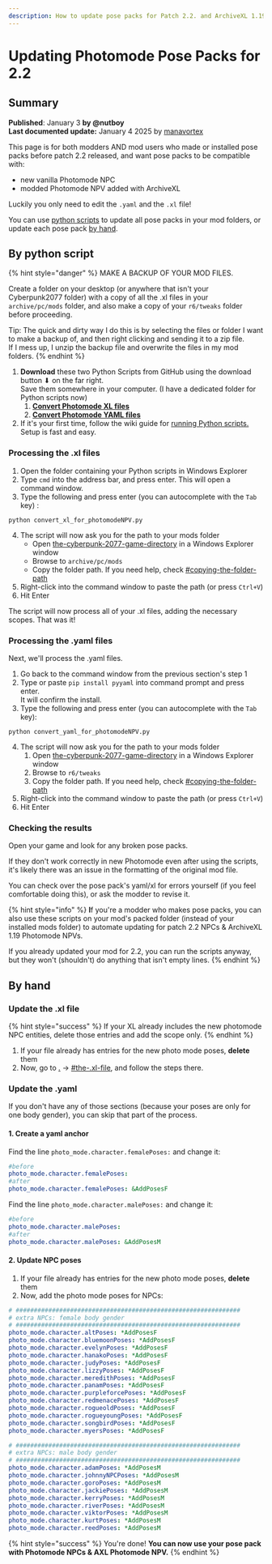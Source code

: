 ```yaml
---
description: How to update pose packs for Patch 2.2. and ArchiveXL 1.19
---
```


# Updating Photomode Pose Packs for 2.2

## Summary <a href="#summary" id="summary"></a>

**Published**: January 3 **by @nutboy**\
**Last documented update:** January 4 2025 by [manavortex](https://app.gitbook.com/u/NfZBoxGegfUqB33J9HXuCs6PVaC3 "mention")

This page is for both modders AND mod users who made or installed pose packs before patch 2.2 released, and want pose packs to be compatible with:

* new vanilla Photomode NPC
* modded Photomode NPV added with ArchiveXL

Luckily you only need to edit the `.yaml` and the `.xl` file!&#x20;

You can use [python scripts](updating-photomode-pose-packs-for-2.2.md#by-python-script) to update all pose packs in your mod folders, or update each pose pack [by hand](updating-photomode-pose-packs-for-2.2.md#by-hand).

## By python script

{% hint style="danger" %}
MAKE A BACKUP OF YOUR MOD FILES.&#x20;

Create a folder on your desktop (or anywhere that isn't your Cyberpunk2077 folder) with a copy of all the .xl files in your `archive/pc/mods` folder, and also make a copy of your `r6/tweaks` folder before proceeding.

Tip: The quick and dirty way I do this is by selecting the files or folder I want to make a backup of, and then right clicking and sending it to a zip file. \
If I mess up, I unzip the backup file and overwrite the files in my mod folders.&#x20;
{% endhint %}

1. **Download** these two Python Scripts from GitHub using the download button ⬇ on the far right. \
   Save them somewhere in your computer. (I have a dedicated folder for Python scripts now)&#x20;
   1. [**Convert Photomode XL files**](https://github.com/nut-boy/CyberpunkScripts/blob/main/convert_xl_for_photomodeNPV.py)
   2. [**Convert Photomode YAML files**](https://github.com/nut-boy/CyberpunkScripts/blob/main/convert_yaml_for_photomodeNPV.py)
2. If it's your first time, follow the wiki guide for [running Python scripts.](../../../../for-mod-creators/modding-guides/everything-else/running-python-scripts.md) Setup is fast and easy.



### Processing the .xl files

1. Open the folder containing your Python scripts in Windows Explorer
2. Type `cmd` into the address bar, and press enter. This will open a command window.
3. Type the following and press enter (you can autocomplete with the `Tab` key) :

```batch
python convert_xl_for_photomodeNPV.py
```

4. The script will now ask you for the path to your mods folder
   * Open [the-cyberpunk-2077-game-directory](../../../../for-mod-users/users-modding-cyberpunk-2077/the-cyberpunk-2077-game-directory/ "mention") in a Windows Explorer window
   * Browse to `archive/pc/mods`
   * Copy the folder path. If you need help, check [#copying-the-folder-path](../../../../for-mod-users/users-modding-cyberpunk-2077/the-cyberpunk-2077-game-directory/#copying-the-folder-path "mention")
5. Right-click into the command window to paste the path (or press `Ctrl+V`)
6. Hit Enter

The script will now process all of your .xl files, adding the necessary scopes. That was it!

### Processing the .yaml files

Next, we'll process the .yaml files.&#x20;

1. Go back to the command window from the previous section's step 1
2. Type or paste `pip install pyyaml` into command prompt and press enter.  \
   It will confirm the install.
3. Type the following and press enter (you can autocomplete with the `Tab` key):

```batch
python convert_yaml_for_photomodeNPV.py
```

4. The script will now ask you for the path to your mods folder
   1. Open [the-cyberpunk-2077-game-directory](../../../../for-mod-users/users-modding-cyberpunk-2077/the-cyberpunk-2077-game-directory/ "mention") in a Windows Explorer window
   2. Browse to `r6/tweaks`
   3. Copy the folder path. If you need help, check [#copying-the-folder-path](../../../../for-mod-users/users-modding-cyberpunk-2077/the-cyberpunk-2077-game-directory/#copying-the-folder-path "mention")
5. Right-click into the command window to paste the path (or press `Ctrl+V`)
6. Hit Enter

### Checking the results

Open your game and look for any broken pose packs.&#x20;

If they don't work correctly in new Photomode even after using the scripts, it's likely there was an issue in the formatting of the original mod file.&#x20;

You can check over the pose pack's yaml/xl for errors yourself (if you feel comfortable doing this), or ask the modder to revise it.&#x20;

{% hint style="info" %}
**I**f you're a modder who makes pose packs, you can also use these scripts on your mod's packed folder (instead of your installed mods folder) to automate updating for patch 2.2 NPCs & ArchiveXL 1.19 Photomode NPVs.&#x20;

If you already updated your mod for 2.2, you can run the scripts anyway, but they won't (shouldn't) do anything that isn't empty lines.
{% endhint %}

## By hand

### Update the .xl file

{% hint style="success" %}
If your XL already includes the new photomode NPC entities, delete those entries and add the scope only.
{% endhint %}

1. If your file already has entries for the new photo mode poses, **delete** them
2. Now, go to [.](./ "mention") -> [#the-.xl-file](./#the-.xl-file "mention"), and follow the steps there.

### Update the .yaml

If you don't have any of those sections (because your poses are only for one body gender), you can skip that part of the process.

#### 1. Create a yaml anchor

Find the line `photo_mode.character.femalePoses:`  and change it:

```yaml
#before
photo_mode.character.femalePoses:
#after
photo_mode.character.femalePoses: &AddPosesF
```

Find the line `photo_mode.character.malePoses:`  and change it:

```yaml
#before
photo_mode.character.malePoses:
#after
photo_mode.character.malePoses: &AddPosesM
```

#### **2. Update NPC poses**

1. If your file already has entries for the new photo mode poses, **delete** them
2. Now, add the photo mode poses for NPCs:

```yaml
# ##############################################################
# extra NPCs: female body gender
# ##############################################################
photo_mode.character.altPoses: *AddPosesF
photo_mode.character.bluemoonPoses: *AddPosesF
photo_mode.character.evelynPoses: *AddPosesF
photo_mode.character.hanakoPoses: *AddPosesF
photo_mode.character.judyPoses: *AddPosesF
photo_mode.character.lizzyPoses: *AddPosesF
photo_mode.character.meredithPoses: *AddPosesF
photo_mode.character.panamPoses: *AddPosesF
photo_mode.character.purpleforcePoses: *AddPosesF
photo_mode.character.redmenacePoses: *AddPosesF
photo_mode.character.rogueoldPoses: *AddPosesF
photo_mode.character.rogueyoungPoses: *AddPosesF
photo_mode.character.songbirdPoses: *AddPosesF
photo_mode.character.myersPoses: *AddPosesF

# ##############################################################
# extra NPCs: male body gender
# ##############################################################
photo_mode.character.adamPoses: *AddPosesM
photo_mode.character.johnnyNPCPoses: *AddPosesM
photo_mode.character.goroPoses: *AddPosesM
photo_mode.character.jackiePoses: *AddPosesM
photo_mode.character.kerryPoses: *AddPosesM
photo_mode.character.riverPoses: *AddPosesM
photo_mode.character.viktorPoses: *AddPosesM
photo_mode.character.kurtPoses: *AddPosesM
photo_mode.character.reedPoses: *AddPosesM
```

{% hint style="success" %}
You're done! **You can now use your pose pack with Photomode NPCs & AXL Photomode NPV.**&#x20;
{% endhint %}
